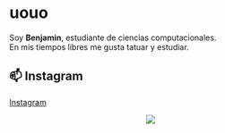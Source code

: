 # uouo  
Soy **Benjamin**, estudiante de ciencias computacionales.  
En mis tiempos libres me gusta tatuar y estudiar.  

## 📫 Instagram  
[Instagram]([https://linkedin.com/in/juan-dev](https://www.instagram.com/benjamin_padilla__/?next=%2F))  
<p align="center">
  <img src="https://github-readme-stats.vercel.app/api?username=benjamejia&show_icons=true&theme=radical" />
</p>



